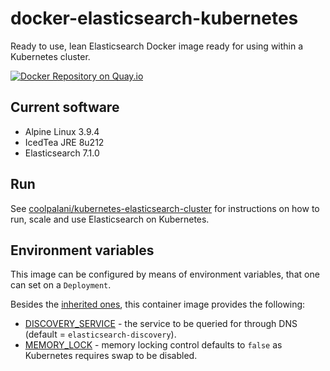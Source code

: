 # docker-elasticsearch-kubernetes

Ready to use, lean Elasticsearch Docker image ready for using within a Kubernetes cluster.

[![Docker Repository on Quay.io](https://quay.io/repository/coolpalani/docker-elasticsearch-kubernetes/status "Docker Repository on Quay.io")](https://quay.io/repository/coolpalani/docker-elasticsearch-kubernetes)

## Current software

* Alpine Linux 3.9.4
* IcedTea JRE 8u212
* Elasticsearch 7.1.0

## Run

See [coolpalani/kubernetes-elasticsearch-cluster](https://github.com/coolpalani/kubernetes-elasticsearch-cluster) for instructions on how to run, scale and use Elasticsearch on Kubernetes.

## Environment variables

This image can be configured by means of environment variables, that one can set on a `Deployment`.

Besides the [inherited ones](https://github.com/coolpalani/docker-elasticsearch#environment-variables), this container image provides the following:

* [DISCOVERY_SERVICE](https://www.elastic.co/guide/en/elasticsearch/reference/current/modules-discovery-zen.html#unicast) - the service to be queried for through DNS (default = `elasticsearch-discovery`).
* [MEMORY_LOCK](https://www.elastic.co/guide/en/elasticsearch/reference/current/important-settings.html#bootstrap.memory_lock) - memory locking control defaults to `false` as Kubernetes requires swap to be disabled.
